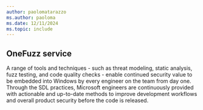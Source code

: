 ```yaml
---
author: paolomatarazzo
ms.author: paoloma
ms.date: 12/11/2024
ms.topic: include
---
```


## OneFuzz service

A range of tools and techniques - such as threat modeling, static analysis, fuzz testing, and code quality checks - enable continued security value to be embedded into Windows by every engineer on the team from day one. Through the SDL practices, Microsoft engineers are continuously provided with actionable and up-to-date methods to improve development workflows and overall product security before the code is released.
